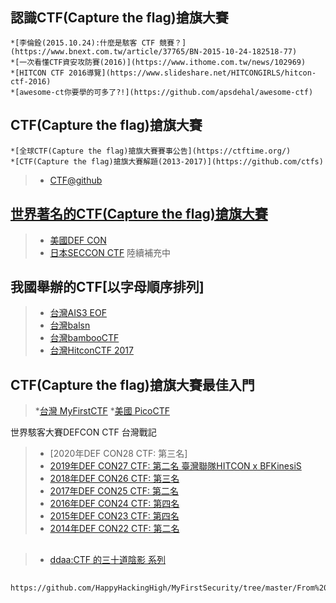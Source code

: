 #
```

```
## 認識CTF(Capture the flag)搶旗大賽
```
*[李倫銓(2015.10.24):什麼是駭客 CTF 競賽？](https://www.bnext.com.tw/article/37765/BN-2015-10-24-182518-77)
*[一次看懂CTF資安攻防賽(2016)](https://www.ithome.com.tw/news/102969)
*[HITCON CTF 2016導覽](https://www.slideshare.net/HITCONGIRLS/hitcon-ctf-2016)
*[awesome-ct你要學的可多了?!](https://github.com/apsdehal/awesome-ctf)
```
## CTF(Capture the flag)搶旗大賽
```
*[全球CTF(Capture the flag)搶旗大賽賽事公告](https://ctftime.org/)
*[CTF(Capture the flag)搶旗大賽解題(2013-2017)](https://github.com/ctfs)
```

>* [CTF@github](https://github.com/ctfs)

## [世界著名的CTF(Capture the flag)搶旗大賽](https://ctftime.org/ctfs)
>* [美國DEF CON](https://www.defcon.org/)
>* [日本SECCON CTF](https://2017.seccon.jp/)
>陸續補充中

## 我國舉辦的CTF[以字母順序排列]
>* [台灣AIS3 EOF](https://ais3.org/eof/)
>* [台灣balsn](https://balsn.tw/)
>* [台灣bambooCTF](https://balsn.tw/)
>* [台灣HitconCTF 2017](http://ctf2017.hitcon.org/)

## CTF(Capture the flag)搶旗大賽最佳入門
>*[台灣 MyFirstCTF](https://ais3.org/mfctf/)
>*[美國 PicoCTF](https://picoctf.org//)

世界駭客大賽DEFCON CTF 台灣戰記
>* [2020年DEF CON28 CTF: 第三名]
>* [2019年DEF CON27 CTF: 第二名 臺灣聯隊HITCON x BFKinesiS](https://www.ithome.com.tw/news/132347)
>* [2018年DEF CON26 CTF: 第三名](https://www.ithome.com.tw/news/125134)
>* [2017年DEF CON25 CTF: 第二名](https://www.ithome.com.tw/news/115940)
>* [2016年DEF CON24 CTF: 第四名]()
>* [2015年DEF CON23 CTF: 第四名](https://www.ithome.com.tw/news/97998)
>* [2014年DEF CON22 CTF: 第二名](https://www.ithome.com.tw/news/90031)

##
>* [ddaa:CTF 的三十道陰影 系列](https://ithelp.ithome.com.tw/users/20121059/ironman/2810)

## 
```
https://github.com/HappyHackingHigh/MyFirstSecurity/tree/master/From%20Linux%20To%20CTF
```


